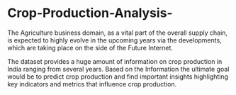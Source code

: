 # Crop-Production-Analysis-

The Agriculture business domain, as a vital part of the overall supply chain, is
expected to highly evolve in the upcoming years via the developments, which are
taking place on the side of the Future Internet. 

The dataset provides a huge amount of information on crop production in India
ranging from several years. Based on the Information the ultimate goal would be to
predict crop production and find important insights highlighting key indicators and
metrics that influence crop production.

